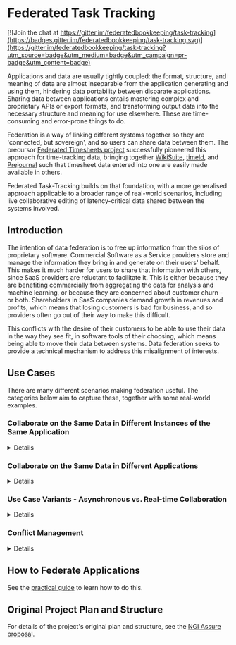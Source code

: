 # Federated Task Tracking

[![Join the chat at https://gitter.im/federatedbookkeeping/task-tracking](https://badges.gitter.im/federatedbookkeeping/task-tracking.svg)](https://gitter.im/federatedbookkeeping/task-tracking?utm_source=badge&utm_medium=badge&utm_campaign=pr-badge&utm_content=badge)

Applications and data are usually tightly coupled: the format, structure, and meaning of data are almost inseparable from the application generating and using them, hindering data portability between disparate applications. Sharing data between applications entails mastering complex and proprietary APIs or export formats, and transforming output data into the necessary structure and meaning for use elsewhere.  These are time-consuming and error-prone things to do.

Federation is a way of linking different systems together so they are 'connected, but sovereign', and so users can share data between them. The precursor [Federated Timesheets project](https://github.com/federatedbookkeeping/timesheets) successfully pioneered this approach for time-tracking data, bringing together [WikiSuite](https://wikisuite.org/Software), [timeld](https://github.com/m-ld/timeld), and [Prejournal](https://prejournal.org/) such that timesheet data entered into one are easily made available in others.

Federated Task-Tracking builds on that foundation, with a more generalised approach applicable to a broader range of real-world scenarios, including live collaborative editing of latency-critical data shared between the systems involved.

## Introduction
The intention of data federation is to free up information from the silos of proprietary software.  Commercial Software as a Service providers store and manage the information they bring in and generate on their users' behalf.  This makes it much harder for users to share that information with others, since SaaS providers are reluctant to facilitate it.  This is either because they are benefiting commercially from aggregating the data for analysis and machine learning, or because they are concerned about customer churn - or both.  Shareholders in SaaS companies demand growth in revenues and profits, which means that losing customers is bad for business, and so providers often go out of their way to make this difficult.  

This conflicts with the desire of their customers to be able to use their data in the way they see fit, in software tools of their choosing, which means being able to move their data between systems.  Data federation seeks to provide a technical mechanism to address this misalignment of interests.

## Use Cases
There are many different scenarios making federation useful.  The categories below aim to capture these, together with some real-world examples.

### Collaborate on the Same Data in Different Instances of the Same Application
<details>
Several companies jointly delivering a project that have all standardised on the same application will need to share data between their instances of the application, and all edit the data too.  Providers of SaaS-delivered instances _may_ make that available as a feature between different tenants, but this is not widespread.  It is even less common for software vendors to make data shareable between on-premises and SaaS deployments.

Federating these instances makes it possible to share data between them in a read-write fashion.

#### Real-world Example
This project includes an implementation of federation between two different instances of the Tiki issue-tracker.  See [here](./Milestone%202/2a%20-%20Requirements%20Analysis/Live%20Tiki%20Data%20-%20User%20Stories.md) (specifically _Context 2 - Multiple Tiki instances_) for details.
</details>

### Collaborate on the Same Data in Different Applications
<details>
This is the most likely scenario, with multiple companies jointly delivering a project using their own preferred applications for managing shared project data.  Sometimes SaaS providers will make connectors available to their competitors' software, but since this runs contrary to their commercial interests, these are not often effective or well-maintained.  Third-party integration tools can be helpful to achieve collaborative data-sharing, although this does entail a cost (usually licensing).

Federation can achieve the same goal, although the approach very much depends on how much influence or control there is over the systems involved.

#### Real-world Example
The exemplar implementation in this project federates Tiki Tracker with GitHub, using [BridgeBot](https://github.com/federatedbookkeeping/bridgeBot) as a proxy for the latter.  See the [Accessing Federation Demos](./docs/demo-instructions.md) for details of how this is set up.
</details>

### Use Case Variants - Asynchronous vs. Real-time Collaboration
<details>
Each of the above categories of use case sits on a spectrum of how immediate and synchronous the collaboration needs to be.  The most common variant of these cases is asynchronous, in which changes made in one instance of an application are propagated to other instances once complete.  However, there is also a real-time variant, in which changes are streamed between instances and visible in them as they happen.  This may even require multiple users to edit the same data in different application instances simultaneously.
</details>

### Conflict Management
<details>
Wherever it is possible to make changes to the same data in multiple places, conflicts are likely to occur.  There are many different ways of handling these, and the project examines this [here](./Milestone%202/2a%20-%20Requirements%20Analysis/Tiki_requirements.md).
</details>


## How to Federate Applications
See the [practical guide](./docs/federation-guide.md) to learn how to do this.

## Original Project Plan and Structure
For details of the project's original plan and structure, see the [NGI Assure proposal](./ngi-assure-application.md).
